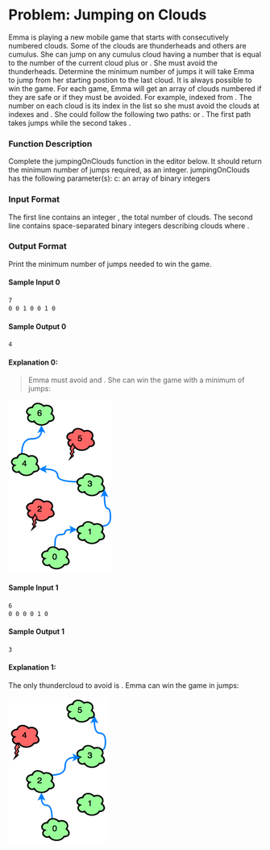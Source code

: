 # Problem: Jumping on Clouds

Emma is playing a new mobile game that starts with consecutively numbered clouds. Some of the clouds are thunderheads and others are cumulus. She can jump on any cumulus cloud having a number that is equal to the number of the current cloud plus  or . She must avoid the thunderheads. Determine the minimum number of jumps it will take Emma to jump from her starting postion to the last cloud. It is always possible to win the game.
For each game, Emma will get an array of clouds numbered  if they are safe or  if they must be avoided. For example,  indexed from . The number on each cloud is its index in the list so she must avoid the clouds at indexes  and . She could follow the following two paths:  or . The first path takes jumps while the second takes .

### Function Description
Complete the jumpingOnClouds function in the editor below. It should return the minimum number of jumps required, as an integer.
jumpingOnClouds has the following parameter(s):
c: an array of binary integers

### Input Format
The first line contains an integer , the total number of clouds. The second line contains  space-separated binary integers describing clouds  where .


### Output Format
Print the minimum number of jumps needed to win the game.

#### Sample Input 0
```
7
0 0 1 0 0 1 0
```

#### Sample Output 0
```
4
```
#### Explanation 0: 
>Emma must avoid  and . She can win the game with a minimum of  jumps:

![alt text](https://github.com/seb-patron/Algorithms-and-Data-Structures/blob/master/hacker_rank/JumpingOnClouds/img0.png "Cloud Example 0")

#### Sample Input 1
```
6
0 0 0 0 1 0
```

#### Sample Output 1
```
3
```

#### Explanation 1: 
The only thundercloud to avoid is . Emma can win the game in  jumps:

![alt text](https://github.com/seb-patron/Algorithms-and-Data-Structures/blob/master/hacker_rank/JumpingOnClouds/img1.png "Cloud Example 1")